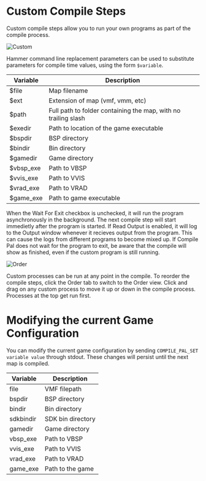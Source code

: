 # Custom Compile Steps

Custom compile steps allow you to run your own programs as part of the compile process.

![Custom](https://i.imgur.com/nZ3LPua.png)

Hammer command line replacement parameters can be used to substitute parameters for compile time values, using the form `$variable`.

| Variable | Description |
| ------  | ----------------  |
| $file   | Map filename |
| $ext    | Extension of map (vmf, vmm, etc) |
| $path   | Full path to folder containing the map, with no trailing slash |
| $exedir | Path to location of the game executable |
| $bspdir | BSP directory |
| $bindir | Bin directory |
| $gamedir | Game directory |
| $vbsp_exe | Path to VBSP |
| $vvis_exe | Path to VVIS |
| $vrad_exe | Path to VRAD |
| $game_exe | Path to game executable |

When the Wait For Exit checkbox is unchecked, it will run the program asynchronously in the background. 
The next compile step will start immedietly after the program is started.
If Read Output is enabled, it will log to the Output window whenever it recieves output from the program.
This can cause the logs from different programs to become mixed up. If Compile Pal does not wait for the program to exit, be aware that the compile will show as finished, even if the custom program is still running.

![Order](https://i.imgur.com/QyYpBDx.png)

Custom processes can be run at any point in the compile. To reorder the compile steps, click the Order tab to switch to the Order view. 
Click and drag on any custom process to move it up or down in the compile process.
Processes at the top get run first.

# Modifying the current Game Configuration
You can modify the current game configuration by sending `COMPILE_PAL_SET variable value` through stdout. These changes will persist until the next map is compiled.

| Variable | Description |
| ------ | ---- |
| file | VMF filepath |
| bspdir | BSP directory |
| bindir | Bin directory|
| sdkbindir | SDK bin directory |
| gamedir | Game directory |
| vbsp_exe | Path to VBSP |
| vvis_exe | Path to VVIS |
| vrad_exe | Path to VRAD |
| game_exe | Path to the game |
